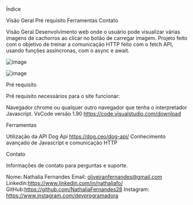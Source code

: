 Índice

Visão Geral
Pré requisito
Ferramentas
Contato

Visão Geral
Desenvolvimento web onde o usuário pode visualizar várias imagens de cachorros ao clicar no botão de carregar imagem.
Projeto feito com o objetivo de treinar a comunicação HTTP feito com o fetch API, usando funções assíncronas, com o async e await. 

![image](https://github.com/user-attachments/assets/1ecf249b-a091-4b3a-a86f-cdbd66cea165)


![image](https://github.com/user-attachments/assets/70964af0-6e64-4a76-8e3d-478b3a88d96f)


Pré requisito

Pré requisito necessários para o site funcionar:

Navegador chrome ou qualquer outro navegador que tenha o interpretador Javascript.
VsCode versão 1.90 https://code.visualstudio.com/download


Ferramentas

Utilização da API Dog Api <link>https://dog.ceo/dog-api/<link>
Conhecimento avançado de Javascript e comunicação HTTP

Contato

Informações de contato para perguntas e suporte.

Nome: Nathalia Fernandes
Email: oliveiranfernandes@gmail.com
Linkedin:https://www.linkedin.com/in/nathaliafo/
GitHub:https://github.com/NathaliaFernandes28
Instagram: https://www.instagram.com/devprogramadora
